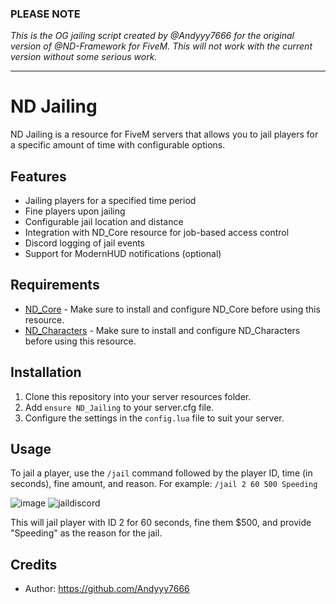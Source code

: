 ### PLEASE NOTE

*This is the OG jailing script created by @Andyyy7666 for the original version of @ND-Framework for FiveM. This will not work with the current version without some serious work.*

---
# ND Jailing

ND Jailing is a resource for FiveM servers that allows you to jail players for a specific amount of time with configurable options.

## Features

- Jailing players for a specified time period
- Fine players upon jailing
- Configurable jail location and distance
- Integration with ND_Core resource for job-based access control
- Discord logging of jail events
- Support for ModernHUD notifications (optional)

## Requirements

- [ND_Core](https://github.com/ND-Framework/ND_Core) - Make sure to install and configure ND_Core before using this resource.
- [ND_Characters](https://github.com/ND-Framework/ND_Characters) - Make sure to install and configure ND_Characters before using this resource.

## Installation

1. Clone this repository into your server resources folder.
2. Add `ensure ND_Jailing` to your server.cfg file.
3. Configure the settings in the `config.lua` file to suit your server.

## Usage

To jail a player, use the `/jail` command followed by the player ID, time (in seconds), fine amount, and reason. For example:
`/jail 2 60 500 Speeding`


![image](https://github.com/TheStoicBear/ND_Jailing/assets/112611821/d5704180-94b2-4f68-ae42-b1deba58ef75)
![jaildiscord](https://github.com/TheStoicBear/ND_Jailing/assets/112611821/608ad6b5-493b-459a-aabf-24ae9e004eb0)


This will jail player with ID 2 for 60 seconds, fine them $500, and provide "Speeding" as the reason for the jail.

## Credits

- Author: https://github.com/Andyyy7666

